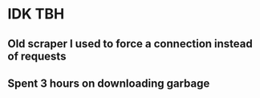 # IDK TBH
## Old scraper I used to force a connection instead of requests
## Spent 3 hours on downloading garbage 
